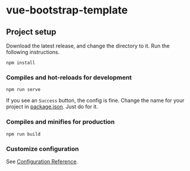 # vue-bootstrap-template

## Project setup
Download the latest release, and change the directory to it. Run the following instructions.
```
npm install
```

### Compiles and hot-reloads for development
```
npm run serve
```
If you see an `Success` button, the config is fine. Change the name for your project in [package.json](https://github.com/awxiaoxian2020/vue-bootstrap-template/blob/master/package.json). Just do for it.

### Compiles and minifies for production
```
npm run build
```

### Customize configuration
See [Configuration Reference](https://cli.vuejs.org/config/).
